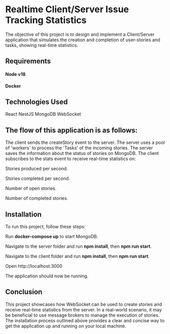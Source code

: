 # Realtime Client/Server Issue Tracking Statistics
The objective of this project is to design and implement a Client/Server application that simulates the creation and completion of user-stories and tasks, showing real-time statistics.

## Requirements
#### Node v18
#### Docker

## Technologies Used
React
NestJS
MongoDB
WebSocket

## The flow of this application is as follows:

The client sends the createStory event to the server.
The server uses a pool of 'workers' to process the 'Tasks' of the incoming stories.
The server saves the information about the status of stories on MongoDB.
The client subscribes to the stats event to receive real-time statistics on:

Stories produced per second.

Stories completed per second.

Number of open stories.

Number of completed stories.

## Installation
To run this project, follow these steps:

Run **docker-compose up** to start MongoDB.

Navigate to the server folder and run **npm install**, then **npm run start**.

Navigate to the client folder and run **npm install**, then **npm run start**.



Open http://localhost:3000

The application should now be running.

## Conclusion
This project showcases how WebSocket can be used to create stories and receive real-time statistics from the server.
In a real-world scenario, it may be beneficial to use message brokers to manage the execution of stories.
The installation process outlined above provides a clear and concise way to get the application up and running on your local machine.

